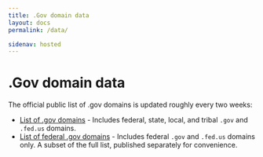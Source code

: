 ```yaml
---
title: .Gov domain data
layout: docs
permalink: /data/

sidenav: hosted
---
```


# .Gov domain data

The official public list of .gov domains is updated roughly every two weeks:

* [List of .gov domains](https://raw.githubusercontent.com/GSA/data/gh-pages/dotgov-domains/current-full.csv) - Includes federal, state, local, and tribal `.gov` and `.fed.us` domains.
* [List of federal .gov domains](https://raw.githubusercontent.com/GSA/data/gh-pages/dotgov-domains/current-federal.csv) - Includes federal `.gov` and `.fed.us` domains only. A subset of the full list, published separately for convenience.
